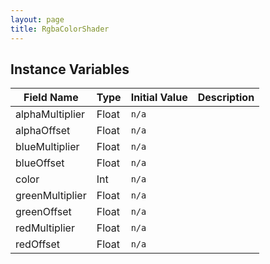 ```yaml
---
layout: page
title: RgbaColorShader
---
```


## Instance Variables

| Field Name | Type | Initial Value | Description |
| ------------ | ------ | --------------- | ------------- |
| alphaMultiplier | Float | `n/a` |  |
| alphaOffset | Float | `n/a` |  |
| blueMultiplier | Float | `n/a` |  |
| blueOffset | Float | `n/a` |  |
| color | Int | `n/a` |  |
| greenMultiplier | Float | `n/a` |  |
| greenOffset | Float | `n/a` |  |
| redMultiplier | Float | `n/a` |  |
| redOffset | Float | `n/a` |  |



